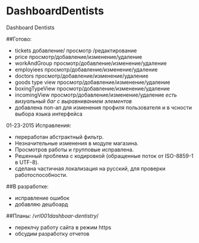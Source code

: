 # DashboardDentists
Dashboard Dentists

##Готово:
- tickets добавление/  просмотр /редактирование
- price  просмотр/добавление/изменение/удаление
- workAndGroup  просмотр/добавление/изменение/удаление
- employiees  просмотр/добавление/изменение/удаление
- doctors  просмотр/добавление/изменение/удаление
- goods type view  просмотр/добавление/изменение/удаление
- boxingTypeView  просмотр/добавление/изменение/удаление
- incomingView  просмотр/добавление/изменение/удаление *есть визуальный баг с выравниванием элементов* 
- добавлена поп-ап для изменения профиля пользователя и в чсности выбора языка интерфейса 

01-23-2015
Исправления:
 - переработан абстрактный фильтр.
 - Незначительные изменения в модуле магазина.
 - Просмотров работы и групповые исправлена.
 - Решенный проблема с кодировкой (обращенные поток от ISO-8859-1 в UTF-8).
 - сделана частичная локализация на русский, для проверки работоспособности.

##В разработке:
-  исправление ошибок
-  добавляю дешбоард

##Планы:
/*vrl001dashboar-dentistry*/
- переклчу работу сайта в режим https 
- обсудим разработку отчетов

